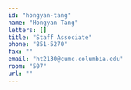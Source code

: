```yaml
---
id: "hongyan-tang"
name: "Hongyan Tang"
letters: []
title: "Staff Associate"
phone: "851-5270"
fax: ""
email: "ht2130@cumc.columbia.edu"
room: "507"
url: ""
---
```

